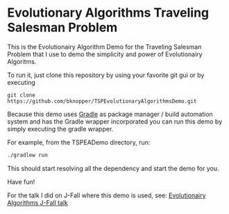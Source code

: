 Evolutionary Algorithms Traveling Salesman Problem
==========

This is the Evolutionairy Algorithm Demo for the Traveling Salesman Problem that I use to demo the simplicity and power of Evolutionairy Algoritms.

To run it, just clone this repository by using your favorite git gui or by executing 

```
git clone https://github.com/bknopper/TSPEvolutionaryAlgorithmsDemo.git
```

Because this demo uses [Gradle](https://gradle.org/) as package manager / build automation system and has the Gradle wrapper incorporated you can run this demo by simply executing the gradle wrapper.

For example, from the TSPEADemo directory, run:

```bash
./gradlew run
```
This should start resolving all the dependency and start the demo for you.

Have fun!

For the talk I did on J-Fall where this demo is used, see: [Evolutionairy Algorithms J-Fall talk](http://www.youtube.com/watch?v=5LUqjnwbp5c)
